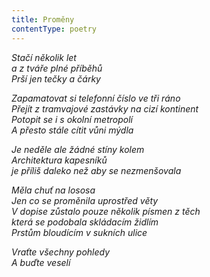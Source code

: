 ```yaml
---
title: Proměny
contentType: poetry
---
```


<section>

_Stačí několik let  
a z tváře plné příběhů  
Prší jen tečky a čárky_

</section>

<section>

_Zapamatovat si telefonní číslo ve tři ráno  
Přejít z tramvajové zastávky na cizí kontinent  
Potopit se i s okolní metropolí  
A přesto stále cítit vůni mýdla_

</section>

<section>

_Je neděle ale žádné stíny kolem  
Architektura kapesníků  
je příliš daleko než aby se nezmenšovala_

</section>

<section>

_Měla chuť na lososa  
Jen co se proměnila uprostřed věty  
V dopise zůstalo pouze několik písmen z těch  
která se podobala skládacím židlím  
Prstům bloudícím v sukních ulice_

</section>

<section>

_Vraťte všechny pohledy  
A buďte veselí_

</section>
